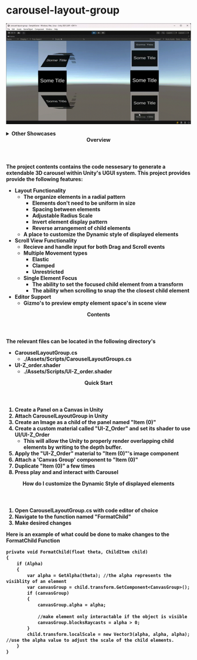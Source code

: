 # carousel-layout-group
![caption](Documentation\Showcase.gif)
<Details>
<Summary><b>Other Showcases<b></Summary>

![caption Hello](Documentation\Gizmo-Example.png)
![caption Hello](Documentation\Customized-Formating.png)
![caption](Documentation\Screen-Shot.png)
</Details>
<Header><b>Overview</b></Header>
The project contents contains the code nessesary to generate a extendable 3D carousel within Unity's UGUI system. This project provides provide the following features:

- Layout Functionality
    - The organize elements in a radial pattern
        - Elements don't need to be uniform in size
        - Spacing between elements
        - Adjustable Radius Scale
        - Invert element display pattern
        - Reverse arrangement of child elements
    - A place to customize the Dynamic style of displayed elements  
- Scroll View Functionality
    - Recieve and handle input for both Drag and Scroll events
    - Multiple Movement types
        - Elastic
        - Clamped 
        - Unrestricted
    - Single Element Focus
        - The ability to set the focused child element from a transform
        - The ability when scrolling to snap the the closest child element
- Editor Support
    - Gizmo's to preview empty element space's in scene view


<Header><b>Contents</b></Header>
The relevant files can be located in the following directory's

- CarouselLayoutGroup.cs
    - ./Assets/Scripts/CarouselLayoutGroups.cs
- UI-Z_order.shader
    - ./Assets/Scripts/UI-Z_order.shader

<Header><b>Quick Start</b></Header>

1. Create a Panel on a Canvas in Unity
1. Attach CarouselLayoutGroup in Unity
1. Create an Image as a child of the panel named "Item (0)"
1. Create a custom material called "UI-Z_Order" and set its shader to use UI/UI-Z_Order
    - This will allow the Unity to properly render overlapping child elements by writing to the depth buffer.
1. Apply the "UI-Z_Order" material to "Item (0)"'s image component
1. Attach a 'Canvas Group' component to "Item (0)"
1. Duplicate "Item (0)" a few times
1. Press play and and interact with Carousel

<Header><b>How do I customize the Dynamic Style of displayed elements</b></Header>

1. Open CarouselLayoutGroup.cs with code editor of choice
1. Navigate to the function named "FormatChild"
1. Make desired changes

Here is an example of what could be done to make changes to the FormatChild Function
    
    private void FormatChild(float theta, ChildItem child)
    {
        if (Alpha) 
        {
            var alpha = GetAlpha(theta); //the alpha represents the visiblity of an element
            var canvasGroup = child.transform.GetComponent<CanvasGroup>();
            if (canvasGroup)
            {
                canvasGroup.alpha = alpha;

                //make element only interactable if the object is visible
                canvasGroup.blocksRaycasts = alpha > 0;
            }
            child.transform.localScale = new Vector3(alpha, alpha, alpha); //use the alpha value to adjust the scale of the child elements.
        }
    }

